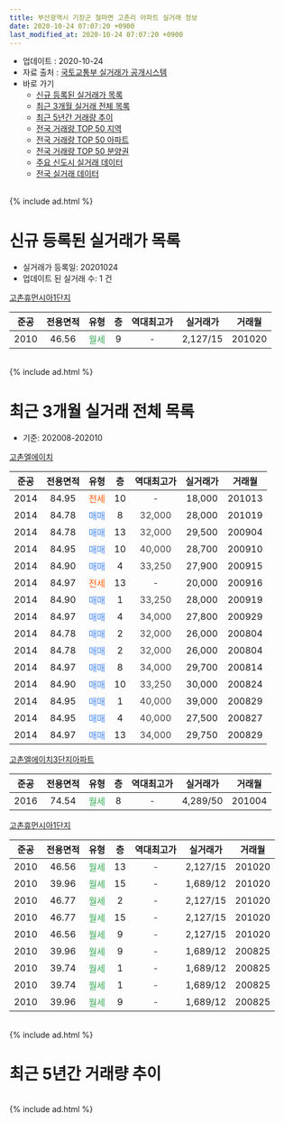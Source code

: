 ```yaml
---
title: 부산광역시 기장군 철마면 고촌리 아파트 실거래 정보
date: 2020-10-24 07:07:20 +0900
last_modified_at: 2020-10-24 07:07:20 +0900
---
```


* 업데이트 : 2020-10-24
* 자료 출처 : [국토교통부 실거래가 공개시스템](http://rt.molit.go.kr)
* 바로 가기
    * [신규 등록된 실거래가 목록](#신규-등록된-실거래가-목록)
    * [최근 3개월 실거래 전체 목록](#최근-3개월-실거래-전체-목록)
    * [최근 5년간 거래량 추이](#최근-5년간-거래량-추이)
    * [전국 거래량 TOP 50 지역](https://inasie.github.io/apt-trade-info/최근-3개월-전국에서-가장-거래가-많이-발생한-지역)
    * [전국 거래량 TOP 50 아파트](https://inasie.github.io/apt-trade-info/최근-3개월-전국에서-가장-거래가-많이-발생한-아파트)
    * [전국 거래량 TOP 50 분양권](https://inasie.github.io/apt-trade-info/최근-3개월-전국에서-가장-거래가-많이-발생한-분양권)
    * [주요 신도시 실거래 데이터](https://inasie.github.io/apt-trade-info/주요-신도시)
    * [전국 실거래 데이터](https://inasie.github.io/apt-trade-info/전국)
<br>
{% include ad.html %}
<br>

# 신규 등록된 실거래가 목록
* 실거래가 등록일: 20201024
* 업데이트 된 실거래 수: 1 건


[고촌휴먼시아1단지](https://search.naver.com/search.naver?query=%EB%B6%80%EC%82%B0%EA%B4%91%EC%97%AD%EC%8B%9C+%EA%B8%B0%EC%9E%A5%EA%B5%B0+%EC%B2%A0%EB%A7%88%EB%A9%B4+%EA%B3%A0%EC%B4%8C%EB%A6%AC+%EA%B3%A0%EC%B4%8C%ED%9C%B4%EB%A8%BC%EC%8B%9C%EC%95%841%EB%8B%A8%EC%A7%80)

|준공|전용면적|유형|층|역대최고가|실거래가|거래월|
|:---:|:---:|:---:|:---:|:---:|:---:|:---:|
|2010|46.56|<span style="color:#34a853">월세</span>|9|<span style="color:#444444">-</span>|2,127/15|201020|


<br>
{% include ad.html %}
<br>

# 최근 3개월 실거래 전체 목록
* 기준: 202008-202010


[고촌엘에이치](https://search.naver.com/search.naver?query=%EB%B6%80%EC%82%B0%EA%B4%91%EC%97%AD%EC%8B%9C+%EA%B8%B0%EC%9E%A5%EA%B5%B0+%EC%B2%A0%EB%A7%88%EB%A9%B4+%EA%B3%A0%EC%B4%8C%EB%A6%AC+%EA%B3%A0%EC%B4%8C%EC%97%98%EC%97%90%EC%9D%B4%EC%B9%98)

|준공|전용면적|유형|층|역대최고가|실거래가|거래월|
|:---:|:---:|:---:|:---:|:---:|:---:|:---:|
|2014|84.95|<span style="color:#ff5a00">전세</span>|10|<span style="color:#444444">-</span>|18,000|201013|
|2014|84.78|<span style="color:#4285f3">매매</span>|8|<span style="color:#444444">32,000</span>|28,000|201019|
|2014|84.78|<span style="color:#4285f3">매매</span>|13|<span style="color:#444444">32,000</span>|29,500|200904|
|2014|84.95|<span style="color:#4285f3">매매</span>|10|<span style="color:#444444">40,000</span>|28,700|200910|
|2014|84.90|<span style="color:#4285f3">매매</span>|4|<span style="color:#444444">33,250</span>|27,900|200915|
|2014|84.97|<span style="color:#ff5a00">전세</span>|13|<span style="color:#444444">-</span>|20,000|200916|
|2014|84.90|<span style="color:#4285f3">매매</span>|1|<span style="color:#444444">33,250</span>|28,000|200919|
|2014|84.97|<span style="color:#4285f3">매매</span>|4|<span style="color:#444444">34,000</span>|27,800|200929|
|2014|84.78|<span style="color:#4285f3">매매</span>|2|<span style="color:#444444">32,000</span>|26,000|200804|
|2014|84.78|<span style="color:#4285f3">매매</span>|2|<span style="color:#444444">32,000</span>|26,000|200804|
|2014|84.97|<span style="color:#4285f3">매매</span>|8|<span style="color:#444444">34,000</span>|29,700|200814|
|2014|84.90|<span style="color:#4285f3">매매</span>|10|<span style="color:#444444">33,250</span>|30,000|200824|
|2014|84.95|<span style="color:#4285f3">매매</span>|1|<span style="color:#444444">40,000</span>|39,000|200829|
|2014|84.95|<span style="color:#4285f3">매매</span>|4|<span style="color:#444444">40,000</span>|27,500|200827|
|2014|84.97|<span style="color:#4285f3">매매</span>|13|<span style="color:#444444">34,000</span>|29,750|200829|

[고촌엘에이치3단지아파트](https://search.naver.com/search.naver?query=%EB%B6%80%EC%82%B0%EA%B4%91%EC%97%AD%EC%8B%9C+%EA%B8%B0%EC%9E%A5%EA%B5%B0+%EC%B2%A0%EB%A7%88%EB%A9%B4+%EA%B3%A0%EC%B4%8C%EB%A6%AC+%EA%B3%A0%EC%B4%8C%EC%97%98%EC%97%90%EC%9D%B4%EC%B9%983%EB%8B%A8%EC%A7%80%EC%95%84%ED%8C%8C%ED%8A%B8)

|준공|전용면적|유형|층|역대최고가|실거래가|거래월|
|:---:|:---:|:---:|:---:|:---:|:---:|:---:|
|2016|74.54|<span style="color:#34a853">월세</span>|8|<span style="color:#444444">-</span>|4,289/50|201004|

[고촌휴먼시아1단지](https://search.naver.com/search.naver?query=%EB%B6%80%EC%82%B0%EA%B4%91%EC%97%AD%EC%8B%9C+%EA%B8%B0%EC%9E%A5%EA%B5%B0+%EC%B2%A0%EB%A7%88%EB%A9%B4+%EA%B3%A0%EC%B4%8C%EB%A6%AC+%EA%B3%A0%EC%B4%8C%ED%9C%B4%EB%A8%BC%EC%8B%9C%EC%95%841%EB%8B%A8%EC%A7%80)

|준공|전용면적|유형|층|역대최고가|실거래가|거래월|
|:---:|:---:|:---:|:---:|:---:|:---:|:---:|
|2010|46.56|<span style="color:#34a853">월세</span>|13|<span style="color:#444444">-</span>|2,127/15|201020|
|2010|39.96|<span style="color:#34a853">월세</span>|15|<span style="color:#444444">-</span>|1,689/12|201020|
|2010|46.77|<span style="color:#34a853">월세</span>|2|<span style="color:#444444">-</span>|2,127/15|201020|
|2010|46.77|<span style="color:#34a853">월세</span>|15|<span style="color:#444444">-</span>|2,127/15|201020|
|2010|46.56|<span style="color:#34a853">월세</span>|9|<span style="color:#444444">-</span>|2,127/15|201020|
|2010|39.96|<span style="color:#34a853">월세</span>|9|<span style="color:#444444">-</span>|1,689/12|200825|
|2010|39.74|<span style="color:#34a853">월세</span>|1|<span style="color:#444444">-</span>|1,689/12|200825|
|2010|39.74|<span style="color:#34a853">월세</span>|1|<span style="color:#444444">-</span>|1,689/12|200825|
|2010|39.96|<span style="color:#34a853">월세</span>|9|<span style="color:#444444">-</span>|1,689/12|200825|


<br>
{% include ad.html %}
<br>

# 최근 5년간 거래량 추이


<div style="width:100%;">
    <canvas id="deal_progress" height="200"></canvas>
</div>

<script>
new Chart(document.getElementById("deal_progress"), {
    type: 'line',
    data: {
        labels: ['201510','201511','201512','201601','201602','201603','201604','201605','201606','201607','201608','201609','201610','201611','201612','201701','201702','201703','201704','201705','201706','201707','201708','201709','201710','201711','201712','201801','201802','201803','201804','201805','201806','201807','201808','201809','201810','201811','201812','201901','201902','201903','201904','201905','201906','201907','201908','201909','201910','201911','201912','202001','202002','202003','202004','202005','202006','202007','202008','202009','202010'],
        datasets: [{
            label: '매매',
            pointRadius: 1,
            data: [4, 3, 0, 3, 0, 4, 3, 4, 7, 3, 3, 4, 5, 7, 3, 1, 0, 2, 4, 3, 3, 1, 4, 3, 2, 0, 5, 0, 3, 1, 0, 3, 1, 1, 2, 1, 2, 1, 1, 0, 0, 1, 0, 0, 2, 3, 2, 1, 4, 2, 1, 3, 2, 0, 2, 1, 4, 1, 7, 5, 1],
            borderColor: "rgba(255, 201, 14, 1)",
            backgroundColor: "rgba(255, 201, 14, 0.5)",
            fill: false,
            lineTension: 0
        },{
            label: '전월세',
            pointRadius: 1,
            data: [1, 0, 2, 3, 2, 29, 30, 21, 8, 7, 7, 5, 3, 3, 3, 5, 5, 2, 3, 3, 7, 4, 1, 2, 0, 3, 1, 3, 2, 13, 0, 27, 6, 10, 4, 5, 9, 4, 5, 0, 5, 0, 2, 3, 4, 2, 3, 3, 3, 0, 3, 2, 5, 8, 4, 41, 4, 6, 4, 1, 7],
            borderColor: "rgba(0, 141, 185, 1)",
            backgroundColor: "rgba(0, 141, 185, 0.5)",
            fill: false,
            lineTension: 0
        }
        ]
    },
    options: {
        responsive: true,
        title: {
            display: false
        },
        tooltips: {
            mode: 'index',
            intersect: false
        },
        hover: {
            mode: 'nearest',
            intersect: true
        },
        scales: {
            xAxes: [{
                display: true,
                scaleLabel: {
                    display: true,
                    labelString: '년/월'
                }
            }],
            yAxes: [{
                display: true,
                ticks: {
                    suggestedMin: 0,
                },
                scaleLabel: {
                    display: true,
                    labelString: '실거래 수'
                }
            }]
        }
    }
});

</script>


<br>
{% include ad.html %}
<br>

